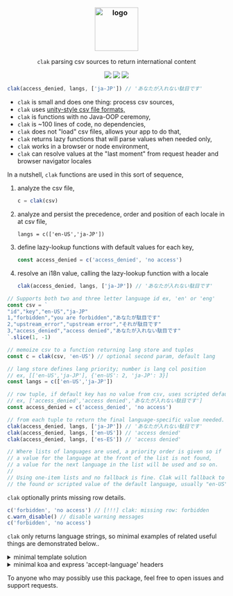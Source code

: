 
<h3 align="center"><img src="https://imgur.com/2nEIMc8.png" alt="logo" height="100px"></h3>
<p align="center"><code>clak</code> parsing csv sources to return international content</p>

<p align="center">
<a href="https://www.npmjs.com/package/clak"><img src="https://img.shields.io/npm/v/clak"></a>
<a href="https://github.com/iambumblehead/clak/workflows"><img src="https://github.com/iambumblehead/clak/workflows/test/badge.svg"></a>
<a href="./LICENSE.md"><img src="https://img.shields.io/badge/license-ISC-blue.svg"></a>
</p>

``` javascript
clak(access_denied, langs, ['ja-JP']) // 'あなたが入れない駄目です'
```

 * `clak` is small and does one thing: process csv sources,
 * `clak` uses [unity-style csv file formats,][1]
 * `clak` is functions with no Java-OOP ceremony,
 * `clak` is ~100 lines of code, no dependencies,
 * `clak` does not "load" csv files, allows your app to do that,
 * `clak` returns lazy functions that will parse values when needed only,
 * `clak` works in a browser or node environment,
 * `clak` can resolve values at the "last moment" from request header and browser navigator locales
 

[0]: https://github.com/iambumblehead/clak
[1]: https://docs.unity3d.com/Packages/com.unity.localization@1.2/manual/CSV.html
[2]: https://github.com/nanostores/nanostores
[3]: https://github.com/nanostores/i18n


In a nutshell, `clak` functions are used in this sort of sequence,
 1. analyze the csv file,
    ```javascript
    c = clak(csv)
    ```
 2. analyze and persist the precedence, order and position of each locale in at csv file,
    ```javasript
    langs = c(['en-US','ja-JP'])
    ```
 3. define lazy-lookup functions with default values for each key,
    ```javascript
    const access_denied = c('access_denied', 'no access')
    ```
 4. resolve an i18n value, calling the lazy-lookup function with a locale
    ```javascript
    clak(access_denied, langs, ['ja-JP']) // 'あなたが入れない駄目です'
    ```

```javascript
// Supports both two and three letter language id ex, 'en' or 'eng'
const csv = `
"id","key","en-US","ja-JP"
1,"forbidden","you are forbidden","あなたが駄目です"
2,"upstream_error","upstream error","それが駄目です"
3,"access_denied","access denied","あなたが入れない駄目です"
`.slice(1, -1)

// memoize csv to a function returning lang store and tuples
const c = clak(csv, 'en-US') // optional second param, default lang

// lang store defines lang priority; number is lang col position
// ex, [['en-US','ja-JP'], {'en-US': 2, 'ja-JP': 3}]
const langs = c(['en-US','ja-JP'])

// row tuple, if default key has no value from csv, uses scripted default
// ex, ['access_denied','access denied','あなたが入れない駄目です']
const access_denied = c('access_denied', 'no access')

// from each tuple to return the final language-specific value needed.
clak(access_denied, langs, ['ja-JP']) // 'あなたが入れない駄目です'
clak(access_denied, langs, ['en-US']) // 'access denied'
clak(access_denied, langs, ['es-ES']) // 'access denied'

// Where lists of languages are used, a priority order is given so if
// a value for the language at the front of the list is not found,
// a value for the next language in the list will be used and so on.
//
// Using one-item lists and no fallback is fine. Clak will fallback to
// the found or scripted value of the default language, usually "en-US"
```


`clak` optionally prints missing row details.
``` javascript
c('forbidden', 'no access') // [!!!] clak: missing row: forbidden
c.warn_disable() // disable warning messages
c('forbidden', 'no access')
```

`clak` only returns language strings, so minimal examples of related useful things are demonstrated below..

<details>
  <summary>minimal template solution</summary>

``` javascript
const tpl = 'Missing fields: {fields}'
const obj = {
  // node and browser native international list-formatting
  fields: new Intl.ListFormat('en', {
    style: 'short',
    type: 'disjunction'
  }).format(['username', 'password'])
}
const msg = Object.keys(obj)
  .reduce((prev, key) => prev.replace(`{${k}}`, obj[k]), tpl)
// 'Missing fields: username and password'
```
</details>

<details>
  <summary>minimal koa and express 'accept-language' headers</summary>

```javascript
// https://www.w3.org/International/questions/qa-accept-lang-locales
//
// an accept-langauge header might look like this and could be parsed many ways,
//  'en-GB,en-US;q=0.9,fr-CA;q=0.7,en;q=0.8'
const acceptLangStr = ctx.get('accept-language')
// https://www.npmjs.com/package/accept-language-parser
const parsed = acceptLanguageParser.parse(acceptLangStr)
const parsedISOSpec = parsed.find(p = p.code && p.region)

const lang = parsedISOSpec &&
  [parsedISOSpec.code, parsedISOSpec.region].join('-')
// 'en-US'
```

</details>


To anyone who may possibly use this package, feel free to open issues and support requests.
